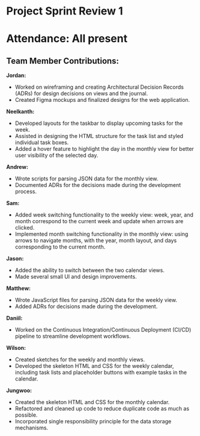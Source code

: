 # Project Sprint Review 1
# Attendance: All present

## Team Member Contributions:

**Jordan:**
- Worked on wireframing and creating Architectural Decision Records (ADRs) for design decisions on views and the journal.
- Created Figma mockups and finalized designs for the web application.

**Neelkanth:**
- Developed layouts for the taskbar to display upcoming tasks for the week.
- Assisted in designing the HTML structure for the task list and styled individual task boxes.
- Added a hover feature to highlight the day in the monthly view for better user visibility of the selected day.

**Andrew:**
- Wrote scripts for parsing JSON data for the monthly view.
- Documented ADRs for the decisions made during the development process.

**Sam:**
- Added week switching functionality to the weekly view: week, year, and month correspond to the current week and update when arrows are clicked.
- Implemented month switching functionality in the monthly view: using arrows to navigate months, with the year, month layout, and days corresponding to the current month.

**Jason:**
- Added the ability to switch between the two calendar views.
- Made several small UI and design improvements.

**Matthew:**
- Wrote JavaScript files for parsing JSON data for the weekly view.
- Added ADRs for decisions made during the development.

**Daniil:**
- Worked on the Continuous Integration/Continuous Deployment (CI/CD) pipeline to streamline development workflows.

**Wilson:**
- Created sketches for the weekly and monthly views.
- Developed the skeleton HTML and CSS for the weekly calendar, including task lists and placeholder buttons with example tasks in the calendar.

**Jungwoo:**
- Created the skeleton HTML and CSS for the monthly calendar.
- Refactored and cleaned up code to reduce duplicate code as much as possible.
- Incorporated single responsibility principle for the data storage mechanisms.